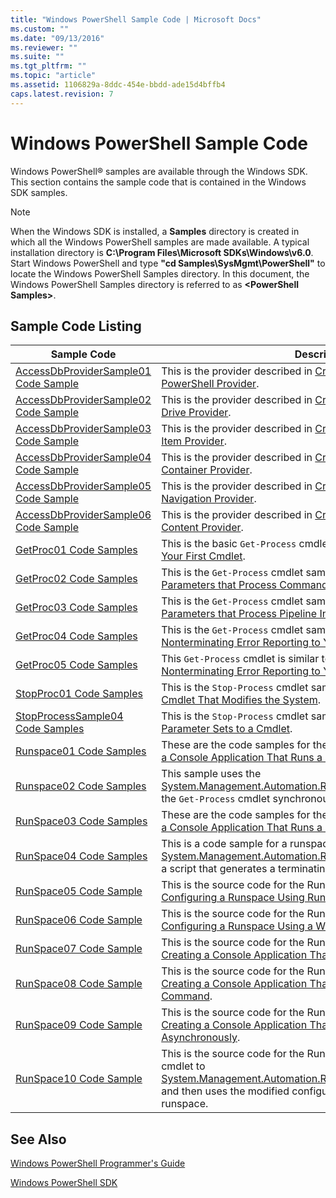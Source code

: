 ```yaml
---
title: "Windows PowerShell Sample Code | Microsoft Docs"
ms.custom: ""
ms.date: "09/13/2016"
ms.reviewer: ""
ms.suite: ""
ms.tgt_pltfrm: ""
ms.topic: "article"
ms.assetid: 1106829a-8ddc-454e-bbdd-ade15d4bffb4
caps.latest.revision: 7
---
```

# Windows PowerShell Sample Code

Windows PowerShell® samples are available through the Windows SDK. This section contains the sample code that is contained in the Windows SDK samples.

> [!NOTE]
> When the Windows SDK is installed, a **Samples** directory is created in which all the Windows PowerShell samples are made available. A typical installation directory is **C:\Program Files\Microsoft SDKs\Windows\v6.0**. Start Windows PowerShell and type **"cd Samples\SysMgmt\PowerShell"**  to locate the Windows PowerShell Samples directory. In this document, the Windows PowerShell Samples directory is referred to as **\<PowerShell Samples>**.

## Sample Code Listing

|Sample Code|Description|
|-----------------|-----------------|
|[AccessDbProviderSample01 Code Sample](./accessdbprovidersample01-code-sample.md)|This is the provider described in [Creating a Basic Windows PowerShell Provider](./creating-a-basic-windows-powershell-provider.md).|
|[AccessDbProviderSample02 Code Sample](./accessdbprovidersample02-code-sample.md)|This is the provider described in [Creating a Windows PowerShell Drive Provider](./creating-a-windows-powershell-drive-provider.md).|
|[AccessDbProviderSample03 Code Sample](./accessdbprovidersample03-code-sample.md)|This is the provider described in [Creating a Windows PowerShell Item Provider](./creating-a-windows-powershell-item-provider.md).|
|[AccessDbProviderSample04 Code Sample](./accessdbprovidersample04-code-sample.md)|This is the provider described in [Creating a Windows PowerShell Container Provider](./creating-a-windows-powershell-container-provider.md).|
|[AccessDbProviderSample05 Code Sample](./accessdbprovidersample05-code-sample.md)|This is the provider described in [Creating a Windows PowerShell Navigation Provider](./creating-a-windows-powershell-navigation-provider.md).|
|[AccessDbProviderSample06 Code Sample](./accessdbprovidersample06-code-sample.md)|This is the provider described in [Creating a Windows PowerShell Content Provider](./creating-a-windows-powershell-content-provider.md).|
|[GetProc01 Code Samples](./getproc01-code-samples.md)|This is the basic `Get-Process` cmdlet sample described in [Creating Your First Cmdlet](../cmdlet/creating-a-cmdlet-without-parameters.md).|
|[GetProc02 Code Samples](./getproc02-code-samples.md)|This is the `Get-Process` cmdlet sample described in [Adding Parameters that Process Command-Line Input](../cmdlet/adding-parameters-that-process-command-line-input.md).|
|[GetProc03 Code Samples](./getproc03-code-samples.md)|This is the `Get-Process` cmdlet sample described in [Adding Parameters that Process Pipeline Input](../cmdlet/adding-parameters-that-process-pipeline-input.md).|
|[GetProc04 Code Samples](./getproc04-code-samples.md)|This is the `Get-Process` cmdlet sample described in [Adding Nonterminating Error Reporting to Your Cmdlet](../cmdlet/adding-non-terminating-error-reporting-to-your-cmdlet.md).|
|[GetProc05 Code Samples](./getproc05-code-samples.md)|This `Get-Process` cmdlet is similar to the cmdlet described in [Adding Nonterminating Error Reporting to Your Cmdlet](../cmdlet/adding-non-terminating-error-reporting-to-your-cmdlet.md).|
|[StopProc01 Code Samples](./stopproc01-code-samples.md)|This is the `Stop-Process` cmdlet sample described in [Creating a Cmdlet That Modifies the System](../cmdlet/creating-a-cmdlet-that-modifies-the-system.md).|
|[StopProcessSample04 Code Samples](./stopprocesssample04-code-samples.md)|This is the `Stop-Process` cmdlet sample described in [Adding Parameter Sets to a Cmdlet](../cmdlet/adding-parameter-sets-to-a-cmdlet.md).|
|[Runspace01 Code Samples](./runspace01-code-samples.md)|These are the code samples for the runspace described in [Creating a Console Application That Runs a Specified Command](/dotnet/csharp/programming-guide/inside-a-program/hello-world-your-first-program).|
|[Runspace02 Code Samples](./runspace02-code-samples.md)|This sample uses the [System.Management.Automation.Runspaceinvoke](/dotnet/api/System.Management.Automation.RunspaceInvoke) class to execute the `Get-Process` cmdlet synchronously.|
|[RunSpace03 Code Samples](./runspace03-code-samples.md)|These are the code samples for the runspace described in [Creating a Console Application That Runs a Specified Script](fd).|
|[RunSpace04 Code Samples](./runspace04-code-samples.md)|This is a code sample for a runspace that uses the [System.Management.Automation.Runspaceinvoke](/dotnet/api/System.Management.Automation.RunspaceInvoke) class to execute a script that generates a terminating error.|
|[RunSpace05 Code Sample](./runspace05-code-sample.md)|This is the source code for the Runspace05 sample described in [Configuring a Runspace Using RunspaceConfiguration](https://msdn.microsoft.com/en-us/42681d19-2d05-4975-befd-afb1990e79b2).|
|[RunSpace06 Code Sample](./runspace06-code-sample.md)|This is the source code for the Runspace06 sample described in [Configuring a Runspace Using a Windows PowerShell Snap-in](https://msdn.microsoft.com/en-us/a7289ee8-9732-49ee-91c7-d533e9538b83).|
|[RunSpace07 Code Sample](./runspace07-code-sample.md)|This is the source code for the Runspace07 sample described in [Creating a Console Application That Adds Commands to a Pipeline](https://msdn.microsoft.com/en-us/01eb7808-e97b-4905-80be-9e2fa38c262e).|
|[RunSpace08 Code Sample](./runspace08-code-sample.md)|This is the source code for the Runspace08 sample described in [Creating a Console Application That Adds Parameters to a Command](https://msdn.microsoft.com/en-us/848b2b46-60f1-4a86-b448-cfc7c0cccfba).|
|[RunSpace09 Code Sample](./runspace09-code-sample.md)|This is the source code for the Runspace09 sample described in [Creating a Console Application That Invokes a Pipeline Asynchronously](https://msdn.microsoft.com/en-us/198c1c94-2a06-457e-93ce-c0d910618e47).|
|[RunSpace10 Code Sample](./runspace10-code-sample.md)|This is the source code for the Runspace10 sample, which adds a cmdlet to [System.Management.Automation.Runspaces.Runspaceconfiguration](/dotnet/api/System.Management.Automation.Runspaces.RunspaceConfiguration) and then uses the modified configuration information to create the runspace.|

## See Also

[Windows PowerShell Programmer's Guide](./windows-powershell-programmer-s-guide.md)

[Windows PowerShell SDK](../windows-powershell-reference.md)
